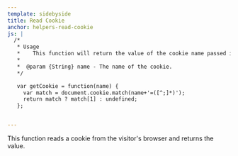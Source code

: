 ```yaml
---
template: sidebyside
title: Read Cookie
anchor: helpers-read-cookie
js: |
  /*
   * Usage
   *    This function will return the value of the cookie name passed in as the argument.
   *
   *  @param {String} name - The name of the cookie.
   */

   var getCookie = function(name) {
     var match = document.cookie.match(name+'=([^;]*)');
     return match ? match[1] : undefined;
   };


---
```


This function reads a cookie from the visitor's browser and returns the value.
